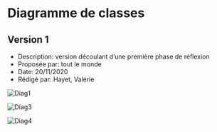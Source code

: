 # Diagramme de classes  

## Version 1

- Description: version découlant d’une première phase de réflexion
- Proposée par: tout le monde
- Date: 20/11/2020
- Rédigé par: Hayet, Valérie

![Diag1](http://www.plantuml.com/plantuml/svg/hLVRRkCs47sMlu98N-Hkl43xsY90DZ4s2yGBemcIxbD1IupCZIIg9EKaTVtl7TufMdQJj0OIYPpRuPdXaEfmyOWhWcgwgifdj9qW-D5M4lw02uBEkwwc1PQKjTTKID8IRdNKxmTqKt12MYJqO-857z26qHB1B9OadwRpd0Zw5yaX37gYfLoVgeXeJMYrbYFARKdulfCEzsBSTz-Cp9TKTCmRx0nMl1AIuqAYeiP2eC-u8T7oZgtatpnhLn_xxkFVPsCaJa2jizH_nniCKJCthd5RgN5cGCsV2z8fMxG5vzakDeLdWyMVlKATXQnTSlo4LxMUpGn6cCa_OLciqKhzFqKFDSCIFRkN5_TY4s86BYKGTMBXB76nC279CoobzAnbsGUq5HAMMUnqFk_-kFzoUNir9hYQV_byTGkI6VgADxJIt5omLd9Mrr1YhP-ye-Gf2AAaBjtI1waEi_DsGpbh6m81INWV9CdHYEkASIhN3Ip3EqjguppI6HQ1b-J-RO5RyCjHOvwdQDvAAby0Y7gaLRHreNO8E7gC5hGBS18Kl-6sP8tFmIlG6OktOpoCuVn6OhuFuI02hVz_0hYatnyLSs_0u4pU0sEaSenIN3QsawoPa8WsNKrKrGcqO2tiV9waPnObpXTX0bsxqhtosVJ9f7vcfWlrNGaTQi4sEk2n6lg41IqSdb68cTgOOyWojPTZ-mINDdmFd2KMai8EZ_7ukPIpEr98ndz6q7MfwX49OGE71uWxWAB6BqDExCoR4Cnqi9e-a2M3Dp4AJ_jz5tjPrEZdhlp0r66gY5nQMBdogKsiueohVZuxyoV4q9sh0BUTOlSQbo1ofDk50j5h2FDLhAvbvbY1-QyGmy7y_OZicv6vwC74db-ZqczM-XAak2mNhBTyAhvBoe4mK3Rqjtsp8bphhnYh2MuH5P00sbRvz1T7Ow3A5-S8LofHmSajVeIhaPbrGFLSdkXC4zFAwKr7mfkw74iKyZmc_EuBBBdeEBle2BrnQQCt4gsMfFvyBmqNdOc__LpZrGi7k_M5gatUgneFDoAtVd_iHvSbZmrQrb4l-Oq4MOKQ8WJWI3PR0kEQORYD_WS4YODZmOSTwXP2zPoyCRJfEQdjQw8czv-HABxwnfUyRt6KwRWK6bQIMfLpMFu5N02f02VklBPIiy1KcjypNfVeIVsVnefXptcJF3dmiqEvToUZ_su9GtDHDcDrn__LTkCpVqI8HS-5sk5nCHpw1B9wRkE1wTvHeUHg0DlvNZd8ayahxShFXdNVuxhEtM6n8ONHc0MD5cwA5TaBg1a9NCngyZ0uIGR2sScF9-W22v9MiSaBr8c-IkXH7kngzpQr2g6bcEk6Ew4QytHg2H63IKz4vB61apKwWdsBsbEoySJGt1pFeO0yFMPr8zHOGTzfOap1UMPYgvEVJcnpJyNA5eIUh5IkfUa-cCHRABto3dPGAXpPGJlhBHn3AiFv56rtWpYt77TMubg46kwfaPfqZ4lpyVSAVVW65z353gYgB-D_0000)

![Diag3](http://www.plantuml.com/plantuml/svg/bLPTRvim57qklyBgNc0bKj_w4aNJsgQhrccJojiqJGxS1g_6PhPP6qNvxxCnNm4xfNuXsDVtd7E_I8dJPxm5z0V_msWVd9NDEyLiQzxFKegbHBUlAPIAS8Rsw13eRS8KY2US0hhcHOa5tb10-qDmTWZqUUj5Fmii_rRwA41wjVkL8hJP6cu3Ita6Od1YrX0gCpWQncDm0xM3PR92yAg0PRAxStJ3h0HbjNMusIdu-Sk-6TC8gLpm5zbwwxGVkHXni64Qt-XOT3jJ7XUJM-6Z4aI7lm0fTLYYKxYzzbisNtiZsSOxJEoFMllR6X_mPgVfgRoXZKXHKYY0gKu_SgdixddZ_WxiHkmG-vRviO_rzane-skCxM3H5kaM60Yi-1YfQPHCcmnO3RjZGWnOLQ0R8Y2Tb9TP2vDTzEhPtpdsEryeytgzg3c6jUlOUefT5oF7JMETreeWuM6jbSz8srTHoMTCxxh83GBK9UFE4zTUiGJ87AJ6tiFMTcRZp6BGrqoJVnl15vAft4On1xBDLJSyfbxVCKTEN9wE56Uy7AAwmlMBcyA5fnnPuPCOnEWT0ymAJWJCRvk5DHUSAqSvcBDmHZyx2k1pHUXqXFIftvZpTZgdN3jWVS9_jD-wQPu7gAFyNdCcbQXINrEu6ItGDrmkxpN-5aGRxLK_pUHnY2-SU8CO-VazSEo2tqk55KaF4yFVCjUp8Hl1UysjzIXRYxvy54xmrdsO0IK5qIcyPsyOVA-Ksu8I1ezWwcpS59t94m6QzJQ-i5evuJ7ls44rTh6BdOHYDuSeS3CbhApKJUlL5r9UgHDcmuyqrPBMX48hgiJwApaPRbRuZ8fFzDYg1EWcUHvtjArc2zCNim39Av623CRztNiA3S4lc6LwJEJr8_9OwvcbMYKC5n3DOhh6fb5sQBaC7-CFw_NLrULbj5gD11nHCa13XczXEj0MY_EFvyE3mDxHVwu_wSbV5VG_)

![Diag4](http://www.plantuml.com/plantuml/svg/jLXDRzms4BtxLn0vQU7reTV2CD3QSLh0JjnuMxUdWA9eYJ0bgYJbpTRmV--G5FL9QkKcrK6x4cU6yzwCXaFMc3pXd2BEqZpxYbvE45oiqbG-OaBHhrNTw3if25LAo7RONASe5O9JNA4dUlYzJa35_2CYevkmq9NOLol4TeUQPWafi4JcXWcu4XBLeY55PrCHIMdrvnRr3t-vXrfODEuXRRGMbJFtUZB1Uc_LHXYV1SjGmJAQRAPl9LLD6NXVuqO5nQkCokIH2wnHHhd68Oli7shXx5cc2-ToGLbUw9cmAiH-Fal6L2swwLk4THlYHZEk1l1wv5TM3QUS3eQZPfrfTuSfl7duBR7wk_4s_FiIOiq7TWd7Ig478Nc6Nbv3ZZupkXywwjyNZ4eiIN6OUEd7jSILOfg9QY9WBfmgRRAfdVzdh4cnwnNeLmqHKcZ7IfhjbWoPwypfezJSWnAdqncIWSOMjNdGI6p6DZCJBIF3g_MRWvkioWEkJo6zn1oRcVXctoRaJadio3tEwtZoHI7ASQrW7fWiWdJYHt8CcTDoKhKKENoHAlbF1FH0MLbpMj9Ag_XdrYFprOrLe8qvr8CiugKl6LGdCI0ltglNM0tQeXt4ff7qCysDi-2yTcLmEa8QAVt8cA3riwyfRr4R7JFgIbGq69M567NniPd-1nIOBYdjmzeeBN_ufxtvbkKMgNjmMBVeKd1OIrEeMhaKJPNPv-tGycO9YqknzsMj3tCWBm6dEj4tExLPnUcTa9fc8rzwcaCSNk8IAZaYzYSmRXHhC6fN0lCd0AgVj4NbPH-6wFpBNzQZZ6OUBBaDpowfMJOTWa_LPvVKwtW2uLgOJt2ORj4EQruKlZ1rpQJIdPsJI5b8AH4b7SiccvDu4M5vTLIwzyEq0oQ-xvy1GNBTLCHKklDE6LBPILv0Y3atRAyZw5x3CZxAeq5gXPYn2aYPUsZqYK7Ku1P0tatrpTcpxUSvaaWkDWtZMJ9mVDlpIjCcNyVKYAHWNiswsTwbxr0AmjYQEiEQXflS01eBukpitG_lq4Vyp7AxAb-AIal1-I2x1sg-rIDEAj88aiv60ByhdsRkVge0bR7kQQoOM0mcJpPBwxGHk6BPZS1PSbJmWN7-KrrJB9CrHjUA6hEmjk7rbfUa5rTR7uUgYsg0pdxx4Gf-5v6ZJPFRTPbE28hH_K8i_5QcPC6khXDPsge5XD_IrKJR-fw2IM8ElkWWJR56yhU6DlJS6Blmv43BRzyUrUZDNtY-ZkX2EIDFCrqJ2ZiIoRKOw7XjEfw72pKZXpLxmbUxfp8bcSfHJVq0mj5bnnTieYKtHn2XHh2tkJOvnaetE3r842-WAM__XLI-st78OhFPiR5gNJxjv1EtpT-R-vBtYyT3St50P18bi_AuX3LABuglRTm69H0uCqjPTFpOKhVow2V0UCUrMnajWqjf3SMX2QRrBMRLBGoE0jUtMA6u3LNUtXWHO5iUxudEqCwMyvngCvTzI4OzK5Gzc9mVOMqp9BqHwrJjVy4RB4YZmBWezwx-YAg1O_Dmgreo7QvZzsvek9ULU1_ToTumfSz7k_mBz2WX-rIeNxQsa_6XW1u-kP9IDMLAvQV7Qsl8yqSEm9KvZLd1ZiS2FyMgSCQt0MV-4CDxUZ85vISP1Fyk5FoxBlZpCr3xSuV9hJlzd7wsqv5Wg_lwBm00)